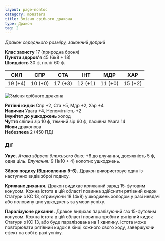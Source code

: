 ```yaml
---
layout: page-nontoc
category: monsters
title: Змієня срібного дракона
type: Дракон
tag: 2
---
```


_Дракон середнього розміру, законний добрий_

**Клас захисту** 17 (природна броня)    
**Пункти здоров'я** 45 (6к8 + 18)    
**Швидкість** 30 ф, політ 60 ф.

| СИЛ     | СПР     | СТА     | ІНТ     | МДР     | ХАР     |
| ------- | ------- | ------- | ------- | ------- | ------- |
| 19 (+4) | 10 (+0) | 17 (+3) | 12 (+1) | 11 (+0) | 15 (+2) |

![Змієня срібного дракона](https://www.dndbeyond.com/avatars/thumbnails/30782/730/1000/1000/638061973263583027.png)

**Рятівні кидки** Спр +2, Ста +5, Мдр +2, Хар +4    
**Навички** Увага +4, Непомітність +2    
**Імунітет до ушкоджень** холод    
**Чуття** сліпий зір 10 ф, темний зір 60 ф, пасивна Увага 14    
**Мови** драконова    
**Небезпека** 2 (450 ПД)

### Дії
**Укус.** _Атака зброєю ближнього бою:_ +6 до влучання, досяжність 5 ф, одна ціль. _Влучання:_ 9 (1к10 + 4) колотих ушкоджень.    

**Зброя подиху (Відновлення 5-6).** Дракон використовує один із наступних видів зброї подиху.    

**Крижане дихання.** Дракон видихає крижаний заряд 15-футовим конусом. Кожна істота в цій області повинна здійснити рятівний кидок Статури з КС 13, отримуючи 18 (4к8) ушкоджень холодом у разі невдачі або половину цих ушкоджень за умови успіху.    

**Паралізуюче дихання.** Дракон видихає паралізуючий газ 15-футовим конусом. Кожна істота в цій області повинна зробити рятівний кидок Статури з КС 13, або буде паралізована на 1 хвилину. Істота може повторювати рятівний кидок в кінці кожного свого ходу, завершуючи ефект на собі в разі успіху.
